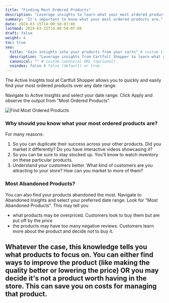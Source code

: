```yaml
---
title: "Finding Most Ordered Products"
description: "Leverage insights to learn what your most ordered products are"
summary: "It's important to know what your most ordered products are."
date: 2024-03-15T14:00:58-07:00
lastmod: 2024-03-15T14:00:58-07:00
draft: false
weight: 4
toc: true
seo:
  title: "Gain insights into your products from your carts" # custom title (optional)
  description: "Leverage insights from Cartfull Shopper to learn what your most ordered products are." # custom description (recommended)
  canonical: "" # custom canonical URL (optional)
  noindex: false # false (default) or true
---
```


The Active Insights tool at Cartfull Shopper allows you to quickly and easily find your
most ordered products over any date range.

Navigate to Active Insights and select your date range. Click Apply and observe the output
from "Most Ordered Products".

![Find Most Ordered Products](/images/docs/most-ordered-insight.gif)

### Why should you know what your most ordered products are?

For many reasons:
1. So you can duplicate their success across your other products. Did you market it
   differently? Do you have interactive videos showcasing it?
2. So you can be sure to stay stocked up. You'll know to watch inventory on these
   particular products.
3. Understand your customers better. What kind of customers are you attracting to your
   store? How can you market to more of them?


### Most Abandoned Products?

You can also find your products abandoned the most. Navigate to Abandoned Insights and
select your preferred date range. Look for "Most Abandoned Products". This may tell you
- what products may be overpriced. Customers look to buy them but are put off by the price
- the products may have too many negative reviews. Customers learn more about the product
  and decide not to buy it.

Whatever the case, this knowledge tells you what products to focus on. You can either find
ways to improve the product (like making the quality better or lowering the price) OR you
may decide it's not a product worth having in the store. This can save you on costs for
managing that product.
- 
